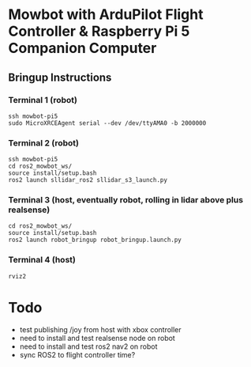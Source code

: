 # Mowbot with ArduPilot Flight Controller & Raspberry Pi 5 Companion Computer
## Bringup Instructions
### Terminal 1 (robot)
```
ssh mowbot-pi5
sudo MicroXRCEAgent serial --dev /dev/ttyAMA0 -b 2000000
```

### Terminal 2 (robot)
```
ssh mowbot-pi5
cd ros2_mowbot_ws/
source install/setup.bash
ros2 launch sllidar_ros2 sllidar_s3_launch.py
```

### Terminal 3 (host, eventually robot, rolling in lidar above plus realsense)
```
cd ros2_mowbot_ws/
source install/setup.bash
ros2 launch robot_bringup robot_bringup.launch.py
```

### Terminal 4 (host)
```
rviz2
```

# Todo
- test publishing /joy from host with xbox controller
- need to install and test realsense node on robot
- need to install and test ros2 nav2 on robot
- sync ROS2 to flight controller time?
